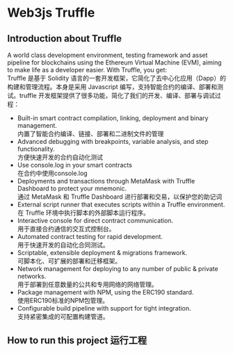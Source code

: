 # Web3js Truffle

## Introduction about Truffle
A world class development environment, testing framework and asset pipeline for blockchains using the Ethereum Virtual Machine (EVM), aiming to make life as a developer easier. With Truffle, you get:<br>
Truffle 是基于 Solidity 语言的一套开发框架，它简化了去中心化应用（Dapp）的构建和管理流程。本身是采用 Javascript 编写，支持智能合约的编译、部署和测试。truffle 开发框架提供了很多功能，简化了我们的开发、编译、部署与调试过程：

- Built-in smart contract compilation, linking, deployment and binary management.<br>
  内置了智能合约编译、链接、部署和二进制文件的管理
- Advanced debugging with breakpoints, variable analysis, and step functionality.<br>方便快速开发的合约自动化测试
- Use console.log in your smart contracts <br>在合约中使用console.log
- Deployments and transactions through MetaMask with Truffle Dashboard to protect your mnemonic.<br>通过 MetaMask 和 Truffle Dashboard 进行部署和交易，以保护您的助记词
- External script runner that executes scripts within a Truffle environment.<br>在 Truffle 环境中执行脚本的外部脚本运行程序。
- Interactive console for direct contract communication.<br>用于直接合约通信的交互式控制台。
- Automated contract testing for rapid development.<br>用于快速开发的自动化合同测试。
- Scriptable, extensible deployment & migrations framework.<br>可脚本化、可扩展的部署和迁移框架。
- Network management for deploying to any number of public & private networks.<br>用于部署到任意数量的公共和专用网络的网络管理。
- Package management with NPM, using the ERC190 standard.<br>使用ERC190标准的NPM包管理。
- Configurable build pipeline with support for tight integration.<br>支持紧密集成的可配置构建管道。

## How to run this project 运行工程

